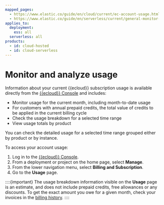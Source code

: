 ```yaml
---
mapped_pages:
  - https://www.elastic.co/guide/en/cloud/current/ec-account-usage.html
  - https://www.elastic.co/guide/en/serverless/current/general-monitor-usage.html
applies_to:
  deployment:
    ess: all
  serverless: all
products:
  - id: cloud-hosted
  - id: cloud-serverless
---
```


# Monitor and analyze usage

Information about your current {{ecloud}} subscription usage is available directly from the [{{ecloud}} Console](https://cloud.elastic.co?page=docs&placement=docs-body) and includes:

* Monitor usage for the current month, including month-to-date usage
* For customers with annual prepaid credits, the total value of credits to be applied in the current billing cycle
* Check the usage breakdown for a selected time range
* View usage totals by product


You can check the detailed usage for a selected time range grouped either by product or by instance.

To access your account usage:

1. Log in to the [{{ecloud}} Console](https://cloud.elastic.co?page=docs&placement=docs-body).
2. From a deployment or project on the home page, select **Manage**.
3. From the lower navigation menu, select **Billing and Subscription**.
4. Go to the **Usage** page.

::::{important}
The usage breakdown information visible on the **Usage** page is an estimate, and does not include prepaid credits, free allowances or any discounts. To get the exact amount you owe for a given month, check your invoices in the [billing history](/deploy-manage/cloud-organization/billing/view-billing-history.md).
::::